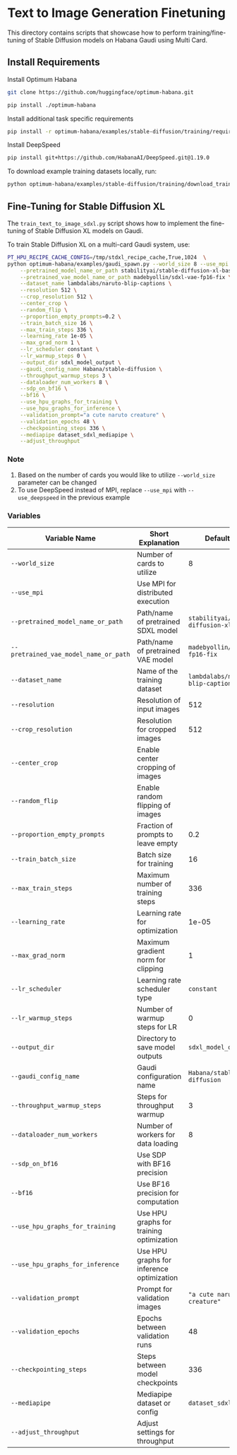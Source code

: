 # Text to Image Generation Finetuning

This directory contains scripts that showcase how to perform training/fine-tuning of Stable Diffusion models on Habana Gaudi using Multi Card.

## Install Requirements 
Install Optimum Habana

```sh
git clone https://github.com/huggingface/optimum-habana.git

pip install ./optimum-habana
```
Install additional task specific requirements

```sh
pip install -r optimum-habana/examples/stable-diffusion/training/requirements.txt
```

Install DeepSpeed 

```sh
pip install git+https://github.com/HabanaAI/DeepSpeed.git@1.19.0
```



To download example training datasets locally, run:

```sh
python optimum-habana/examples/stable-diffusion/training/download_train_datasets.py
```


## Fine-Tuning for Stable Diffusion XL

The `train_text_to_image_sdxl.py` script shows how to implement the fine-tuning of Stable Diffusion XL models on Gaudi.

To train Stable Diffusion XL on a multi-card Gaudi system, use:

```sh
PT_HPU_RECIPE_CACHE_CONFIG=/tmp/stdxl_recipe_cache,True,1024  \
python optimum-habana/examples/gaudi_spawn.py --world_size 8 --use_mpi optimum-habana/examples/stable-diffusion/training/train_text_to_image_sdxl.py \
    --pretrained_model_name_or_path stabilityai/stable-diffusion-xl-base-1.0 \
    --pretrained_vae_model_name_or_path madebyollin/sdxl-vae-fp16-fix \
    --dataset_name lambdalabs/naruto-blip-captions \
    --resolution 512 \
    --crop_resolution 512 \
    --center_crop \
    --random_flip \
    --proportion_empty_prompts=0.2 \
    --train_batch_size 16 \
    --max_train_steps 336 \
    --learning_rate 1e-05 \
    --max_grad_norm 1 \
    --lr_scheduler constant \
    --lr_warmup_steps 0 \
    --output_dir sdxl_model_output \
    --gaudi_config_name Habana/stable-diffusion \
    --throughput_warmup_steps 3 \
    --dataloader_num_workers 8 \
    --sdp_on_bf16 \
    --bf16 \
    --use_hpu_graphs_for_training \
    --use_hpu_graphs_for_inference \
    --validation_prompt="a cute naruto creature" \
    --validation_epochs 48 \
    --checkpointing_steps 336 \
    --mediapipe dataset_sdxl_mediapipe \
    --adjust_throughput
```

### Note 
1. Based on the number of cards you would like to utilize `--world_size` parameter can be changed 
2. To use DeepSpeed instead of MPI, replace `--use_mpi` with `--use_deepspeed` in the previous example

### Variables 

| Variable Name                        | Short Explanation                          | Default Value                     |
|--------------------------------------|--------------------------------------------|-----------------------------------|
| `--world_size`                       | Number of cards to utilize                 | 8                                 |
| `--use_mpi`                          | Use MPI for distributed execution          |                                   |
| `--pretrained_model_name_or_path`    | Path/name of pretrained SDXL model         | `stabilityai/stable-diffusion-xl-base-1.0` |
| `--pretrained_vae_model_name_or_path`| Path/name of pretrained VAE model          | `madebyollin/sdxl-vae-fp16-fix`  |
| `--dataset_name`                     | Name of the training dataset               | `lambdalabs/naruto-blip-captions` |
| `--resolution`                       | Resolution of input images                 | 512                               |
| `--crop_resolution`                  | Resolution for cropped images              | 512                               |
| `--center_crop`                      | Enable center cropping of images           |                                   |
| `--random_flip`                      | Enable random flipping of images           |                                   |
| `--proportion_empty_prompts`         | Fraction of prompts to leave empty         | 0.2                               |
| `--train_batch_size`                 | Batch size for training                    | 16                                |
| `--max_train_steps`                  | Maximum number of training steps           | 336                               |
| `--learning_rate`                    | Learning rate for optimization             | 1e-05                             |
| `--max_grad_norm`                    | Maximum gradient norm for clipping         | 1                                 |
| `--lr_scheduler`                     | Learning rate scheduler type               | `constant`                        |
| `--lr_warmup_steps`                  | Number of warmup steps for LR              | 0                                 |
| `--output_dir`                       | Directory to save model outputs            | `sdxl_model_output`               |
| `--gaudi_config_name`                | Gaudi configuration name                   | `Habana/stable-diffusion`         |
| `--throughput_warmup_steps`          | Steps for throughput warmup                | 3                                 |
| `--dataloader_num_workers`           | Number of workers for data loading         | 8                                 |
| `--sdp_on_bf16`                      | Use SDP with BF16 precision                |                                   |
| `--bf16`                             | Use BF16 precision for computation        |                                   |
| `--use_hpu_graphs_for_training`      | Use HPU graphs for training optimization   |                                   |
| `--use_hpu_graphs_for_inference`     | Use HPU graphs for inference optimization  |                                   |
| `--validation_prompt`                | Prompt for validation images               | `"a cute naruto creature"`        |
| `--validation_epochs`                | Epochs between validation runs             | 48                                |
| `--checkpointing_steps`              | Steps between model checkpoints            | 336                               |
| `--mediapipe`                        | Mediapipe dataset or config                | `dataset_sdxl_mediapipe`          |
| `--adjust_throughput`                | Adjust settings for throughput             |                                   |
